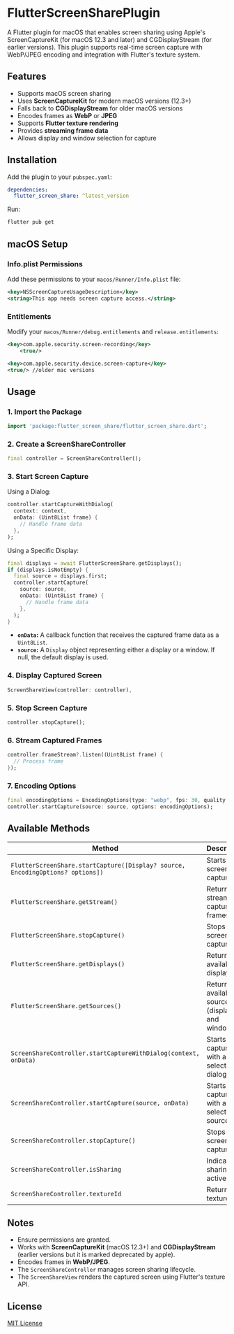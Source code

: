 # FlutterScreenSharePlugin

A Flutter plugin for macOS that enables screen sharing using Apple's ScreenCaptureKit (for macOS 12.3 and later) and CGDisplayStream (for earlier versions). This plugin supports real-time screen capture with WebP/JPEG encoding and integration with Flutter's texture system.

## Features
- Supports macOS screen sharing
- Uses **ScreenCaptureKit** for modern macOS versions (12.3+)
- Falls back to **CGDisplayStream** for older macOS versions
- Encodes frames as **WebP** or **JPEG**
- Supports **Flutter texture rendering**
- Provides **streaming frame data**
- Allows display and window selection for capture

## Installation

Add the plugin to your `pubspec.yaml`:

```yaml
dependencies:
  flutter_screen_share: ^latest_version
```

Run:
```sh
flutter pub get
```

## macOS Setup

### Info.plist Permissions
Add these permissions to your `macos/Runner/Info.plist` file:

```xml
<key>NSScreenCaptureUsageDescription</key>
<string>This app needs screen capture access.</string>
```

### Entitlements
Modify your `macos/Runner/debug.entitlements` and `release.entitlements`:

```xml
<key>com.apple.security.screen-recording</key>
	<true/>

<key>com.apple.security.device.screen-capture</key>
<true/> //older mac versions
```

## Usage

### 1. Import the Package

```dart
import 'package:flutter_screen_share/flutter_screen_share.dart';
```

### 2. Create a ScreenShareController

```dart
final controller = ScreenShareController();
```

### 3. Start Screen Capture

Using a Dialog:
```dart
controller.startCaptureWithDialog(
  context: context,
  onData: (Uint8List frame) {
    // Handle frame data
  },
);
```

Using a Specific Display:
```dart
final displays = await FlutterScreenShare.getDisplays();
if (displays.isNotEmpty) {
  final source = displays.first;
  controller.startCapture(
    source: source,
    onData: (Uint8List frame) {
      // Handle frame data
    },
  );
}
```

* **`onData`:** A callback function that receives the captured frame data as a `Uint8List`.
* **`source`:** A `Display` object representing either a display or a window. If null, the default display is used.

### 4. Display Captured Screen

```dart
ScreenShareView(controller: controller),
```

### 5. Stop Screen Capture

```dart
controller.stopCapture();
```

### 6. Stream Captured Frames

```dart
controller.frameStream?.listen((Uint8List frame) {
  // Process frame
});
```

### 7. Encoding Options

```dart
final encodingOptions = EncodingOptions(type: "webp", fps: 30, quality: 0.9);
controller.startCapture(source: source, options: encodingOptions);
```

## Available Methods

| Method | Description |
|--------|-------------|
| `FlutterScreenShare.startCapture([Display? source, EncodingOptions? options])` | Starts screen capture |
| `FlutterScreenShare.getStream()` | Returns a stream of captured frames |
| `FlutterScreenShare.stopCapture()` | Stops screen capture |
| `FlutterScreenShare.getDisplays()` | Returns available displays |
| `FlutterScreenShare.getSources()` | Returns available sources (displays and windows) |
| `ScreenShareController.startCaptureWithDialog(context, onData)` | Starts capture with a selection dialog |
| `ScreenShareController.startCapture(source, onData)` | Starts capture with a selected source |
| `ScreenShareController.stopCapture()` | Stops screen capture |
| `ScreenShareController.isSharing` | Indicates if sharing is active |
| `ScreenShareController.textureId` | Returns the texture ID |

## Notes
- Ensure permissions are granted.
- Works with **ScreenCaptureKit** (macOS 12.3+) and **CGDisplayStream** (earlier versions but it is marked deprecated by apple).
- Encodes frames in **WebP/JPEG**.
- The `ScreenShareController` manages screen sharing lifecycle.
- The `ScreenShareView` renders the captured screen using Flutter's texture API.

## License
[MIT License](LICENSE)

